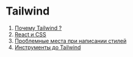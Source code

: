 <h1>
    Tailwind
</h1>

<ol>
    <li>
        <a href="slides/01.md">Почему Tailwind ?</a>
    </li>
    <li>
        <a href="slides/02.md">React и CSS</a>
    </li>
    <li>
        <a href="slides/03.md">Проблемные места при написании стилей</a>
    </li>   
    <li>
        <a href="slides/04.md">Инструменты до Tailwind</a>
    </li>
</ol>
